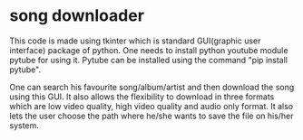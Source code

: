 # song downloader

This code is made using tkinter which is standard GUI(graphic user interface) package of python. One needs to install python youtube module pytube for using it. Pytube can be installed 
using the command "pip install pytube".

One can search his favourite song/album/artist and then download the song using this GUI. It also allows the flexibility to download in three formats which are low video quality, high
video quality and audio only format. It also lets the user choose the path where he/she wants to save the file on his/her system.


